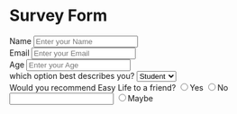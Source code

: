 <!DOCTYPE html>
<html lang="en">
<body>
 <h1>Survey Form</h1>
 <form id="form ">
    <div class="form-control">
      <label for="name" id="label-name">Name
       </label>
       <input type="text" id="name" placeholder="Enter your Name"/>
    </div>
    <div>
     <div class="form-control">
      <label for="email" id="label-email">Email
      </label>
      <input type="email" id="email" placeholder="Enter your Email">
    </div>
    <div class="form-control">
     <label for="age" id="label-age">Age
     </label>
     <input type="text" id="age" placeholder="Enter your Age">
     </div>
    <div class="form-control">
     <label for="role" id="label-role">which option best describes you?
     </label>
      <select name="role" id="role">
        <option value="Student">Student</option>
        <option value="intern">Intern</option>
        <option value="teacher">Teacher</option>
        <option value="other">Other</option>
    </div>
    <div class="form-control">
    <label>Would you recommend Easy Life to a friend?</label>
    <labelfor="recommend-1">
     <input type="radio" id="recommend-1" name="recommend">Yes</input>
     <label for="recommend-2">
     <input type="radio" id="recommend-2" name="recommend">No<input> 
     <label for="recommend-3">
      <input type="radio" id="recommend-3" name="recommend">Maybe</input>
    </label>
    </div>      



